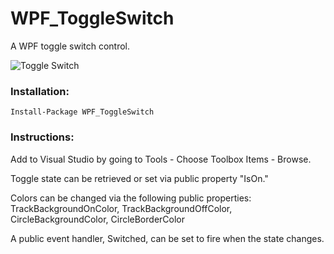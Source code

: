 # WPF_ToggleSwitch
A WPF toggle switch control.

![Toggle Switch](http://invis.me/Images/ExternallyReferenced/ToggleSwitch.gif)

### Installation: 
` Install-Package WPF_ToggleSwitch `

### Instructions:
Add to Visual Studio by going to Tools - Choose Toolbox Items - Browse.

Toggle state can be retrieved or set via public property "IsOn."

Colors can be changed via the following public properties: TrackBackgroundOnColor, TrackBackgroundOffColor, CircleBackgroundColor, CircleBorderColor

A public event handler, Switched, can be set to fire when the state changes.
